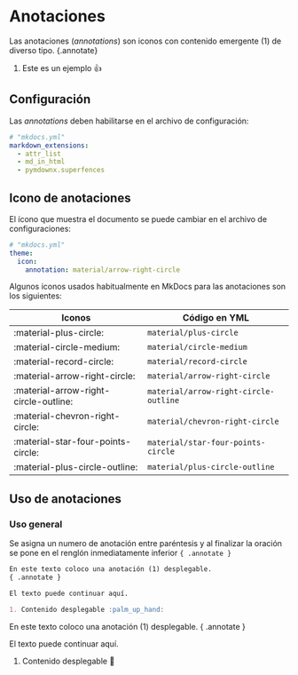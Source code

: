 

# Anotaciones


Las anotaciones (*annotations*) son iconos con contenido emergente (1) de diverso tipo.
{.annotate}

1. Este es un ejemplo :thumbsup:


## Configuración

Las *annotations* deben habilitarse en el archivo de configuración:

``` yml 
# "mkdocs.yml"
markdown_extensions:
  - attr_list
  - md_in_html
  - pymdownx.superfences
```


## Icono de anotaciones

El ícono que muestra el documento se puede cambiar en el archivo de configuraciones:

``` yml 
# "mkdocs.yml"
theme:
  icon:
    annotation: material/arrow-right-circle 
```

Algunos iconos usados habitualmente en MkDocs para las anotaciones son los siguientes:

|Iconos| Código en YML|
|---|---|
|:material-plus-circle: | `material/plus-circle`|
| :material-circle-medium:| `material/circle-medium`|
| :material-record-circle:| `material/record-circle`|
| :material-arrow-right-circle:| `material/arrow-right-circle` |
| :material-arrow-right-circle-outline: | `material/arrow-right-circle-outline` |
| :material-chevron-right-circle:| `material/chevron-right-circle` |
| :material-star-four-points-circle:| `material/star-four-points-circle`|
| :material-plus-circle-outline:| `material/plus-circle-outline` |

## Uso de anotaciones

### Uso general

Se asigna un numero de anotación entre paréntesis y al finalizar la oración se pone en el renglón inmediatamente inferior `{ .annotate }`


``` md hl_lines="2"
En este texto coloco una anotación (1) desplegable. 
{ .annotate }  

El texto puede continuar aquí.

1. Contenido desplegable :palm_up_hand:
```


En este texto coloco una anotación (1) desplegable. 
{ .annotate }

El texto puede continuar aquí.

1. Contenido desplegable :palm_up_hand:


